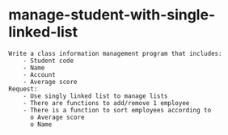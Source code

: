 # manage-student-with-single-linked-list

    Write a class information management program that includes:
        - Student code
        - Name
        - Account
        - Average score
    Request:
        - Use singly linked list to manage lists
        - There are functions to add/remove 1 employee
        - There is a function to sort employees according to
          o Average score
          o Name
